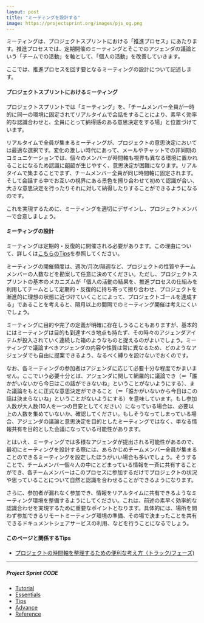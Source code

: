 ```yaml
---
layout: post
title: "ミーティングを設計する"
image: https://projectsprint.org/images/pjs_og.png
---
```


ミーティングは、プロジェクトスプリントにおける「推進プロセス」にあたります。推進プロセスでは、定期開催のミーティングとそこでのアジェンダの議論という「チームでの活動」を軸として、「個人の活動」を改善していきます。

ここでは、推進プロセスを回す要となるミーティングの設計について記述します。

#### プロジェクトスプリントにおけるミーティング
プロジェクトスプリントでは「ミーティング」を、「チームメンバー全員が一時的に同一の環境に固定されてリアルタイムで会話をすることにより、素早く効率的な認識合わせと、全員にとって納得感のある意思決定をする場」と位置づけています。

リアルタイムで全員が集まるミーティングが、プロジェクトの意思決定においては最適な選択です。変化の激しい時代にあって、メールやチャットでの非同期のコミュニケーションでは、個々のメンバーが時間軸も視界も異なる環境に置かれることになるため認識に齟齬が生じやすく、意思決定が困難になります。リアルタイムで集まることでまず、チームメンバー全員が同じ時間軸に固定されます。そして会話する中でお互いの視界にある景色を擦り合わせて初めて認識が合い、大きな意思決定を行ったりそれに対して納得したりすることができるようになるのです。

これを実現するために、ミーティングを適切にデザインし、プロジェクトメンバーで合意しましょう。

#### ミーティングの設計

ミーティングは定期的・反復的に開催される必要があります。この理由について、詳しくは[こちらのTips](../tips/tips3.md)を参照してください。

ミーティングの開催頻度は、週次/月次/隔週など、プロジェクトの性質やチームメンバーの人数などを勘案して任意に決めてください。ただし、プロジェクトスプリントの基本のメカニズムが「個人の活動の結果を、推進プロセスの仕組みを利用してチームとして定期的・反復的に持ち寄って擦り合わせ、プロジェクトを漸進的に理想の状態に近づけていくことによって、プロジェクトゴールを達成する」であることを考えると、隔月以上の間隔でのミーティング開催は考えにくいでしょう。

ミーティングに目的や完了の定義が明確に存在しうることもありますが、基本的にはミーティングは目的も到達すべき地点も持たず、その時々のアジェンダアイテムが投入されていく連続した箱のようなものと捉えるのがよいでしょう。ミーティングで議論すべきアジェンダの内容や性質は常に異なるため、どのようなアジェンダでも自由に提案できるよう、なるべく縛りを設けないでおくのです。

なお、各ミーティングの参加者はアジェンダに応じて必要十分な程度でかまいません。ここでいう必要十分とは、アジェンダに関して網羅的に議論でき（＝「誰かがいないから今日はこの話ができないね」ということがないようにする）、また議論をもとに正式な意思決定ができること（＝「誰かがいないから今日はこの話は決まらないね」ということがないようにする）を意味しています。もし参加人数が大人数(10人を一つの目安としてください）になっている場合は、必要以上の人数を集めていないか、確認してください。もしそうなってしまっている場合、アジェンダの議論と意思決定を目的としたミーティングではなく、単なる情報共有を目的とした会議になっている可能性があります。

とはいえ、ミーティングでは多様なアジェンダが提出される可能性があるので、最初にミーティングを設計する際には、あらかじめチームメンバー全員が集まることのできるミーティングを設定したほうがいい場合も多いでしょう。そうすることで、チームメンバー個々人の中にとどまっている情報を一斉に共有することができ、各チームメンバーはこのプロセスに参加するだけでプロジェクトの状況や思っていることについて自然と認識を合わせることができるようになります。

さらに、参加者が漏れなく参加でき、情報をリアルタイムに共有できるようなミーティング環境を整備するようにしてください。これは、前述の素早く効率的な認識合わせを実現するために重要なポイントとなります。具体的には、場所を問わず参加できるリモートミーティング環境の準備、その場で決まったことを共有できるドキュメントシェアサービスの利用、などを行うことになるでしょう。

#### このページと関係するTips
- [プロジェクトの時間軸を整理するための便利な考え方（トラック/フェーズ)](../tips/tips1.md)

---

##### Project Sprint CODE
- [Tutorial](../tutorial/index.md)
- [Essentials](../essentials.md)
- [Tips](../tips/index.md)
- [Advance](../advance.md)
- [Reference](../reference.md)
